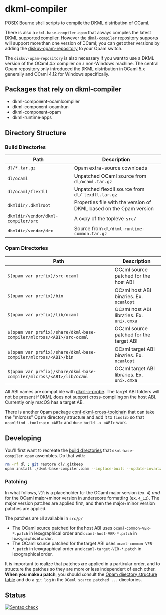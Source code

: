 # dkml-compiler

POSIX Bourne shell scripts to compile the DKML distribution of OCaml.

There is also a `dkml-base-compiler.opam` that always compiles the latest
DKML supported compiler. However the `dkml-compiler` repository ~~supports~~
will support more than one version of OCaml; you can get other versions by
adding the [diskuv-opam-repository](https://github.com/diskuv/diskuv-opam-repository#readme)
to your Opam switch.

The `diskuv-opam-repository` is also necessary if you want to use a DKML
version of the OCaml 4.x compiler on a non-Windows machine. The central Opam
repository only introduced the DKML distribution in OCaml 5.x generally and
OCaml 4.12 for Windows specifically.

## Packages that rely on dkml-compiler

* dkml-component-ocamlcompiler
* dkml-component-ocamlrun
* dkml-component-opam
* dkml-runtime-apps

## Directory Structure

### Build Directories

| Path                               | Description                                                        |
| ---------------------------------- | ------------------------------------------------------------------ |
| `dl/*.tar.gz`                      | Opam extra-source downloads                                        |
| `dl/ocaml`                         | Unpatched OCaml source from `dl/ocaml.tar.gz`                      |
| `dl/ocaml/flexdll`                 | Unpatched flexdll source from `dl/flexdll.tar.gz`                  |
| `dkmldir/.dkmlroot`                | Properties file with the version of DKML based on the Opam version |
| `dkmldir/vendor/dkml-compiler/src` | A copy of the toplevel `src/`                                      |
| `dkmldir/vendor/drc`               | Source from `dl/dkml-runtime-common.tar.gz`                        |

### Opam Directories

| Path                                                                  | Description                                 |
| --------------------------------------------------------------------- | ------------------------------------------- |
| `$(opam var prefix)/src-ocaml`                                        | OCaml source patched for the host ABI       |
| `$(opam var prefix)/bin`                                              | OCaml host ABI binaries. Ex. `ocamlopt`     |
| `$(opam var prefix)/lib/ocaml`                                        | OCaml host ABI libraries. Ex. `unix.cmxa`   |
| `$(opam var prefix)/share/dkml-base-compiler/mlcross/<ABI>/src-ocaml` | OCaml source patched for the target ABI     |
| `$(opam var prefix)/share/dkml-base-compiler/mlcross/<ABI>/bin`       | OCaml target ABI binaries. Ex. `ocamlopt`   |
| `$(opam var prefix)/share/dkml-base-compiler/mlcross/<ABI>/lib/ocaml` | OCaml target ABI libraries. Ex. `unix.cmxa` |

All ABI names are compatible with [dkml-c-probe](https://github.com/diskuv/dkml-c-probe#readme).
The target ABI folders will not be present if DKML does not support cross-compiling
on the host ABI. Currently only macOS has a target ABI.

There is another Opam package [conf-dkml-cross-toolchain](https://github.com/diskuv/conf-dkml-cross-toolchain)
that can take the "mlcross" Opam directory structure and add it to
`findlib` so that `ocamlfind -toolchain <ABI>` and `dune build -x <ABI>` work.

## Developing

You'll first want to recreate the [build directories](#build-directories)
that `dkml-base-compiler.opam` assembles. Do that with:

```bash
rm -rf dl ; git restore dl/.gitkeep
opam install ./dkml-base-compiler.opam --inplace-build --update-invariant
```

### Patching

In what follows, `VER` is a placeholder for the OCaml major version (ex. `4`)
*and* for the OCaml major+minor version in underscore formatting (ex. `4_12`).
The major version patches are applied first, and then the major+minor version
patches are applied.

The patches are all available in `src/p/`.
* The OCaml source patched for the host ABI uses `ocaml-common-VER-*.patch` in lexographical order
  and `ocaml-host-VER-*.patch` in lexographical order.
* The OCaml source patched for the target ABI uses `ocaml-common-VER-*.patch` in lexographical order
  and `ocaml-target-VER-*.patch` in lexographical order.

It is important to realize that patches are applied in a particular order, and
to structure the patches so they are more or less independent of each other.
**When you make a patch**, you should consult the [Opam directory structure table](#opam-directories)
and do a `git log` in the `OCaml source patched ...` directories.

## Status

[![Syntax check](https://github.com/diskuv/dkml-compiler/actions/workflows/syntax.yml/badge.svg)](https://github.com/diskuv/dkml-compiler/actions/workflows/syntax.yml)
